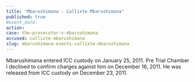 ```yaml
---
title: "Mbarushimana - Callixte Mbarushimana"
published: true
#event_date:
action:
case: the-prosecutor-v-mbarushimana
accused: callixte-mbarushimana
slug: mbarushimana-events-callixte-mbarushimana
---
```


Mbarushimana entered ICC custody on January 25, 2011. Pre Trial Chamber I declined to confirm charges against him on December 16, 2011. He was released from ICC custody on December 23, 2011.

